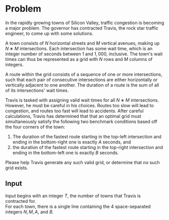 # Problem

In the rapidly growing towns of Silicon Valley, traffic congestion is becoming a major problem. The governor has contracted Travis, the rock star traffic engineer, to come up with some solutions.

A town consists of $N$ horizontal streets and $M$ vertical avenues, making up $N∗M$ intersections. Each intersection has some wait time, which is an integer number of seconds between $1$ and $1,000$, inclusive. The town's wait times can thus be represented as a grid with $N$ rows and $M$ columns of integers.

A route within the grid consists of a sequence of one or more intersections, such that each pair of consecutive intersections are either horizontally or vertically adjacent to one another. The duration of a route is the sum of all of its intersections' wait times.

Travis is tasked with assigning valid wait times for all $N∗M$ intersections. However, he must be careful in his choices. Routes too slow will lead to congestion, and routes too fast will lead to accidents. After careful calculations, Travis has determined that that an optimal grid must simultaneously satisfy the following two benchmark conditions based off the four corners of the town:

1. The duration of the fastest route starting in the top-left intersection and ending in the bottom-right one is exactly $A$ seconds, and
1. the duration of the fastest route starting in the top-right intersection and ending in the bottom-left one is exactly $B$ seconds.

Please help Travis generate any such valid grid, or determine that no such grid exists.

## Input

Input begins with an integer $T$, the number of towns that Travis is contracted for.  
For each town, there is a single line containing the 4 space-separated integers $N, M, A,$ and $B$.
